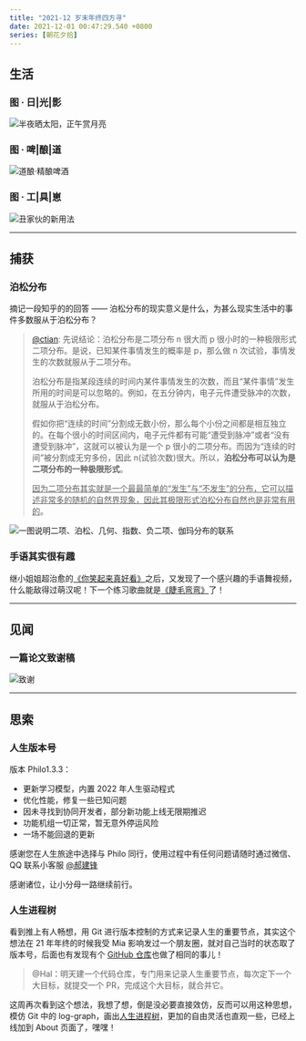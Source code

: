 ```yaml
---
title: "2021-12 岁末年终四方寻"
date: 2021-12-01 00:47:29.540 +0800
series: [朝花夕拾]
---
```


## 生活

### 图 · 日|光|影

![半夜晒太阳，正午赏月亮](https://lh3.googleusercontent.com/HtCNzUwV1HXEcOsWLO353JHqX-OglpjF8K3lDzYk4WwuRS1l197pbt59-GV9bX7xRELVZ5XQkRwu-7eqPBaG8xE8z_rPxxHb6ZwGLaaWEipcdGuzoy0nPBzkM80N9VMyAoWyUt13OdRgINcfKAzc9R8ruZM9UTLxLp6AKtCX3sVWJYiZ4LLCFHjcV2wGCuvglN-j7u1vN9bcuE8_miBnmKSlwvGZc022BF6yqibucSD7-DDR4-Ag_spGeTnmeOwOZ13iC1iQVFwO91qBW2lMc82Gu8Qok9LfNOISz4P1n_IiuJPCRTPCi3OFXQx_8wJKREBHEpJGCiTjpM2xuaq0xW2Xxcod3LCENQ5JNckFkIP-UMSGoGa1SIXTj7jl8t6KP2tMc2_QPagGEwLBxoqVxzNrEWiuNoOSw9e1ZQNsj398yHp7vOaEYOK7iYrTQJVgG7-U2mOWc8l1h9Vym2l1ZuhG_qBHpzAqSKrilllxloLQK4Br9yBV9zQOrMiK4IJzkNUxF7achXAUyoomufD4wiCZoPT1uGV05WT24OVnc9LGVUVak6xHXUuwNsqS5_tw10wWRUGQNZhunhvPkNQQ6u4wMfBZgmDcwN05ZnG8wV4g23SrDjCAMMO9_O_2Qi9a28wQXQ6wi0pWcM1iQTdwG1gaSDOzmPkeA7GNN8J2R1U-Zzy4GHJhVmczGuLeQB7AbXX0Xy6HqPt1G3PJCSOvraI=s1048-no?authuser=0 "半夜晒太阳，正午赏月亮")

### 图 · 啤|酿|道

![道酿·精酿啤酒](https://lh3.googleusercontent.com/GFNHlnsYQWdaCc1KQK3YAakn3UWDI-FVcEv75Dc3TyI1-V8D4VW2sF-kRJIyPwEdRpIjc5W2cgBIF3p-zZXWP_HzGOawKPIv_M5WiyR0GbVTwd3W31ZIuzY_f-xYi820PTon49V7g2F_Hz4m_vcgX9s1LjSLBR2_9AS1HE9r3S0zF_FUQIF77jtP7zeHTFCdKch2gTT4XWjP3eb2kZod8gNsngLAr3sl7njrEfQj6nWb3-waYV0FMYpY8cVgLjhyhK0J-HuyYsEc-vBsKwk28eRfpGruX2AN3TwyU7AeeTRx5IxBrxo4PzdV-QCdLdHBDWM1ndYkXPc_MjRpRy9XhDUH70rpQTqJTLTjX_N6jy8qb-AuJxwQR4UKYtFsw7_KHqCY1W2wT-KFD9BMKMQcEcGTu2cODC2NkNUfHy0fKXVxW_1S9gQ3O10wCke86dBixCFDD6jMHu6vKoQ1Luv0q5jPCntbC_f3vkYimvUpkc7Pyt6ZERnUQNEMTBQqswEplsO2NEA1EFXJLZWrsSHHEKSFZEXTipRWznWn7-_VdmrJ_dDZ3HNxdP7QelwvfyAkNtIJgNRQ2R9iz-Q388G_dx72UX01WqbCXFfdgvtvtf27yybhTriWxgDW0_kH370kKKe84TOTNArqd8kiXCPLTYfGzMz5doGJcxQ1uuU6COyABObhhi8akY1dnXFXo9hmcZmLtbUxnhzHMPqPU1lkTy0=w787-h1048-no?authuser=0 "道酿·精酿啤酒")

### 图 · 工|具|崽

![丑家伙的新用法](https://lh3.googleusercontent.com/0iBHE1_kI6aHJ_4UvvoaC3BKtkMjxPNbRCvJDT1Q-WDoDprn3clFMtkd0HjPEHnlW50v0ypZe7qArDRNhRhkMc43B8xWhwMqmUyphONKOTs_3Xll78Z-7m_v-3hptEP-c-EflkmiP84JJuSmiFdz-lkRWAu1JMu2K5tDzNxT3k9VDxjSRLNHNVIfSdJ0Qhuq5qV1UQ974vZ6gjZ8x_wg7jO80Q5ApWTmaq7jVevA3by0_iy2kh_OtV2juehEWGPWAuIwwMYYbmShpfz6rw_3QzKSz1m3Z-zhyGZoBxnLjAhHNKBm1JlPKSjJ4Uro5mgBllYSvGkBt4y7C-Bp9VokCuyfmlzebdjMk8-34GwRaHtxkHzi7qGaE-UOp82HQhYLhD5YdW7ty-FD6NJbmn1e19jEFFhhBnWoFFwRU3R86o7Fv09j7TtRM6BpbAvyJ43XWzuXtuMCg3nwp64D0rf10u_ZXmX8wnI1HoEKhPGHawCzvbI3w9BIYwD6WQOKwct-1NnFpKBM3MsS27h3zyMNsmSkuk9ew_WFCtYj5CcqzNcZjlrXNiq3tjNgUAlkXaVpf7OlUQn_gRSkrMR6VcTwo0q-O9ALvzTnNsFcSUkgDyX-YGJ0Cld7Pcgbl4i2Vz6HvlpS6JaJXr1kX_oY8sX6dDBphYeS-ZhX-e5HPIRB6GMa5h-wSduCU3pGNZ1WBcZSkmqyravsY-lj3m1f9ORfr94=s1048-no?authuser=0 "丑家伙的新用法")

---

## 捕获

### 泊松分布

摘记一段知乎的的回答 —— 泊松分布的现实意义是什么，为甚么现实生活中的事件多数服从于泊松分布？

> [@ctian](https://www.zhihu.com/question/26441147/answer/82350992?utm_source=ZHShareTargetIDMore&utm_medium=social&utm_oi=28246775169024): 先说结论：泊松分布是二项分布 n 很大而 p 很小时的一种极限形式二项分布。是说，已知某件事情发生的概率是 p，那么做 n 次试验，事情发生的次数就服从于二项分布。
>
> 泊松分布是指某段连续的时间内某件事情发生的次数，而且“某件事情”发生所用的时间是可以忽略的。例如，在五分钟内，电子元件遭受脉冲的次数，就服从于泊松分布。
>
> 假如你把“连续的时间”分割成无数小份，那么每个小份之间都是相互独立的。在每个很小的时间区间内，电子元件都有可能“遭受到脉冲”或者“没有遭受到脉冲”，这就可以被认为是一个 p 很小的二项分布。而因为“连续的时间”被分割成无穷多份，因此 n(试验次数)很大。所以，**泊松分布可以认为是二项分布的一种极限形式**。
>
> <u>因为二项分布其实就是一个最最简单的“发生”与“不发生”的分布，它可以描述非常多的随机的自然界现象，因此其极限形式泊松分布自然也是非常有用的</u>。

![](https://image-host-1255524710.cos.ap-beijing.myqcloud.com/img/20220509221443.png "一图说明二项、泊松、几何、指数、负二项、伽玛分布的联系")

### 手语其实很有趣

继小姐姐超治愈的[《你笑起来真好看》](https://divinerhjf.github.io/Logseq-publish/#/page/%E3%80%8A%E4%BD%A0%E7%AC%91%E8%B5%B7%E6%9D%A5%E7%9C%9F%E5%A5%BD%E7%9C%8B%E3%80%8B)之后，又发现了一个感兴趣的手语舞视频，什么能敌得过萌汉呢！下一个练习歌曲就是[《睫毛弯弯》](https://divinerhjf.github.io/Logseq-publish/#/page/%E3%80%8A%E7%9D%AB%E6%AF%9B%E5%BC%AF%E5%BC%AF%E3%80%8B)了！

---

## 见闻

### 一篇论文致谢稿

![致谢](https://lh3.googleusercontent.com/Jb4xVLylzlHfSiBjjrvHc1G6Sob2JWyhAdpITBsunO-lHlpWAm6h1nTF5xsTqFPD_2t0I6pz8xmeq8Kh2rDOO8KK6edYbYUeRPkxssSfLJCiKX10A86LHkEhWfQNiTRnOpxiHrYN31XmT2nj9rZCBUVboWHqGayizE30kAq3NYOWEg0Cmd8Lp4SUaCZwQLOcLuIUqzR2xapoK-bAjKLe1rsPmpRK-owG8QntkWWyE69GyRW2P3cSm6fnYdQrdFC50mQwPFyiM1AN3ZFgI5K4AIQe8man5l0zoIUFhIGyD5pQDoqvYNuNj8EoB9VNimw0TrGcr1tHMz5JZd5Fh76Xu8lh_sYRqFQQHJiFvFKD_Mq5UO7HfIdoJezUC0mDy40ODeUmWqOpR47N-n5DvF4xRCfb23hbI4HKAov88-LDRYSMO6eQPXK1lZQDHW_bwfydABO5K76S928Hdm4ZSr1_PPUMaN4hfeKTK3R2F9LvFO8m1-YvG5BIbWNV1V71mfAJDxDZ5oJeVsiT5hNDIT1uSww_q5m2o8aW5ErITwXvU_zNLyZ186_nnobVQJFEHjTZLPLOP0zZNUPxOSsqF3XFnQhWSvcTumIjyxrsF_rR98ZkUS0tvQiw5QErQXCQxgkSGN6YrMQSSKdaghoakRlKcQErm5yTG94nJskpdFcsn7eu-6WXsxGq4jBHHKja1--gjvpL-NMj-xV_CTBBjSB4-_Q=w702-h1048-no?authuser=0 "致谢")

---

## 思索

### 人生版本号

版本 Philo1.3.3：

- 更新学习模型，内置 2022 年人生驱动程式
- 优化性能，修复一些已知问题
- 因未寻找到协同开发者，部分新功能上线无限期推迟
- 功能机组一切正常，暂无意外停运风险
- 一场不能回退的更新

感谢您在人生旅途中选择与 Philo 同行，使用过程中有任何问题请随时通过微信、QQ 联系小客服 [@郝建锋](haojianfeng.com)

感谢诸位，让小分母一路继续前行。

### 人生进程树

看到推上有人畅想，用 Git 进行版本控制的方式来记录人生的重要节点，其实这个想法在 21 年年终的时候我受 Mia 影响发过一个朋友圈，就对自己当时的状态取了版本号，后面也有发现有个 [GitHub 仓库](https://github.com/ByronHsu/life-commit)也做了相同的事儿！

> @Hal：明天建一个代码仓库，专门用来记录人生重要节点，每次定下一个大目标，就提交一个 PR，完成这个大目标，就合并它。

这周再次看到这个想法，我想了想，倒是没必要直接效仿，反而可以用这种思想，模仿 Git 中的 log-graph，画出[人生进程树](../about/#%E4我的人生版本号)，更加的自由灵活也直观一些，已经上线加到 About 页面了，嘿嘿！
